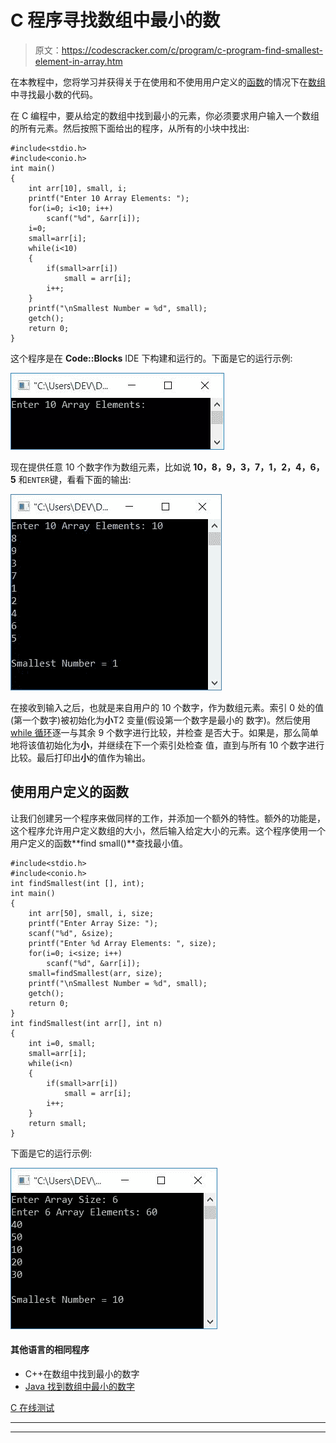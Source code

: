 # C 程序寻找数组中最小的数

> 原文：<https://codescracker.com/c/program/c-program-find-smallest-element-in-array.htm>

在本教程中，您将学习并获得关于在使用和不使用用户定义的[函数](/c/c-functions.htm)的情况下在[数组](/c/c-arrays.htm)中寻找最小数的代码。

在 C 编程中，要从给定的数组中找到最小的元素，你必须要求用户输入一个数组的所有元素。然后按照下面给出的程序，从所有的小块中找出:

```
#include<stdio.h>
#include<conio.h>
int main()
{
    int arr[10], small, i;
    printf("Enter 10 Array Elements: ");
    for(i=0; i<10; i++)
        scanf("%d", &arr[i]);
    i=0;
    small=arr[i];
    while(i<10)
    {
        if(small>arr[i])
            small = arr[i];
        i++;
    }
    printf("\nSmallest Number = %d", small);
    getch();
    return 0;
}
```

这个程序是在 **Code::Blocks** IDE 下构建和运行的。下面是它的运行示例:

![c program find smallest element in array](img/1093dfbe061981b7de0559a5b32f995c.png)

现在提供任意 10 个数字作为数组元素，比如说 **10，8，9，3，7，1，2，4，6，5** 和`ENTER`键，看看下面的输出:

![c smallest number in array](img/5e578f3a5466fe2bf31aa900c8cc40e4.png)

在接收到输入之后，也就是来自用户的 10 个数字，作为数组元素。索引 0 处的值(第一个数字)被初始化为**小**T2 变量(假设第一个数字是最小的 数字)。然后使用 [while 循环](/c/c-while-loop.htm)逐一与其余 9 个数字进行比较，并检查 是否大于。如果是，那么简单地将该值初始化为**小**，并继续在下一个索引处检查 值，直到与所有 10 个数字进行比较。最后打印出**小**的值作为输出。

## 使用用户定义的函数

让我们创建另一个程序来做同样的工作，并添加一个额外的特性。额外的功能是，这个程序允许用户定义数组的大小，然后输入给定大小的元素。这个程序使用一个用户定义的函数**find small()**查找最小值。

```
#include<stdio.h>
#include<conio.h>
int findSmallest(int [], int);
int main()
{
    int arr[50], small, i, size;
    printf("Enter Array Size: ");
    scanf("%d", &size);
    printf("Enter %d Array Elements: ", size);
    for(i=0; i<size; i++)
        scanf("%d", &arr[i]);
    small=findSmallest(arr, size);
    printf("\nSmallest Number = %d", small);
    getch();
    return 0;
}
int findSmallest(int arr[], int n)
{
    int i=0, small;
    small=arr[i];
    while(i<n)
    {
        if(small>arr[i])
            small = arr[i];
        i++;
    }
    return small;
}
```

下面是它的运行示例:

![find smallest number in array c](img/097f2a82a13da65be7893d4c9f544e7e.png)

#### 其他语言的相同程序

*   C++在数组中找到最小的数字
*   [Java 找到数组中最小的数字](/java/program/java-program-find-smallest-element-in-array.htm)

[C 在线测试](/exam/showtest.php?subid=2)

* * *

* * *